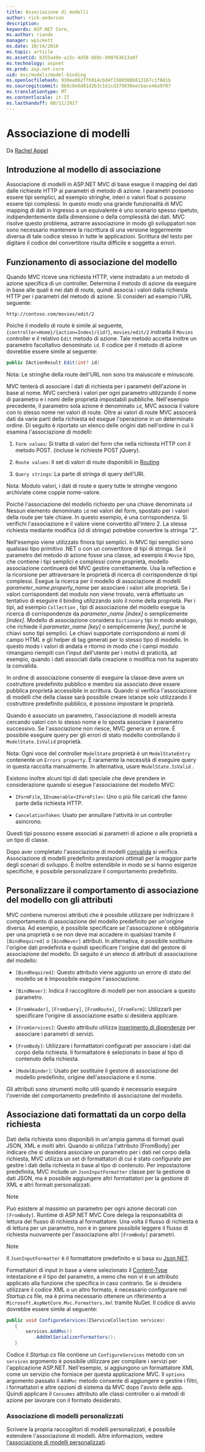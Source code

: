 ```yaml
---
title: Associazione di modelli
author: rick-anderson
description: 
keywords: ASP.NET Core,
ms.author: riande
manager: wpickett
ms.date: 10/14/2016
ms.topic: article
ms.assetid: b355a48e-a15c-4d58-b69c-899763613a97
ms.technology: aspnet
ms.prod: asp.net-core
uid: mvc/models/model-binding
ms.openlocfilehash: 930ea062ffb914cbd4f1500308b813167c1f601b
ms.sourcegitcommit: 0b6c8e6d81d2b3c161cd375036eecbace46a9707
ms.translationtype: MT
ms.contentlocale: it-IT
ms.lasthandoff: 08/11/2017
---
```

# <a name="model-binding"></a>Associazione di modelli

Da [Rachel Appel](http://github.com/rachelappel)

## <a name="introduction-to-model-binding"></a>Introduzione al modello di associazione

Associazione di modelli in ASP.NET MVC di base esegue il mapping dei dati dalle richieste HTTP ai parametri di metodo di azione. I parametri possono essere tipi semplici, ad esempio stringhe, interi o valori float o possono essere tipi complessi. In questo modo una grande funzionalità di MVC mapping di dati in ingresso a un equivalente è uno scenario spesso ripetuto, indipendentemente dalla dimensione o della complessità dei dati. MVC risolve questo problema, astrarre associazione in modo gli sviluppatori non sono necessario mantenere la riscrittura di una versione leggermente diversa di tale codice stesso in tutte le applicazioni. Scrittura del testo per digitare il codice del convertitore risulta difficile e soggetta a errori.

## <a name="how-model-binding-works"></a>Funzionamento di associazione del modello

Quando MVC riceve una richiesta HTTP, viene instradato a un metodo di azione specifica di un controller. Determina il metodo di azione da eseguire in base alle quali è nei dati di route, quindi associa i valori dalla richiesta HTTP per i parametri del metodo di azione. Si consideri ad esempio l'URL seguente:

`http://contoso.com/movies/edit/2`

Poiché il modello di route è simile al seguente, `{controller=Home}/{action=Index}/{id?}`, `movies/edit/2` instrada il `Movies` controller e il relativo `Edit` metodo di azione. Tale metodo accetta inoltre un parametro facoltativo denominato `id`. Il codice per il metodo di azione dovrebbe essere simile al seguente:

<!-- literal_block {"ids": [], "linenos": true, "xml:space": "preserve", "language": "csharp"} -->

```csharp
public IActionResult Edit(int? id)
   ```

Nota: Le stringhe della route dell'URL non sono tra maiuscole e minuscole.

MVC tenterà di associare i dati di richiesta per i parametri dell'azione in base al nome. MVC cercherà i valori per ogni parametro utilizzando il nome di parametro e i nomi delle proprietà impostabili pubbliche. Nell'esempio precedente, il parametro sola azione è denominato `id`, MVC associa il valore con lo stesso nome nei valori di route. Oltre ai valori di route MVC assocerà dati da varie parti della richiesta ed esegue l'operazione in un determinato ordine. Di seguito è riportato un elenco delle origini dati nell'ordine in cui li esamina l'associazione di modelli:

1. `Form values`: Si tratta di valori del form che nella richiesta HTTP con il metodo POST. (incluse le richieste POST jQuery).

2. `Route values`: Il set di valori di route disponibili in [Routing](../../fundamentals/routing.md)

3. `Query strings`: La parte di stringa di query dell'URI.

<!-- DocFX BUG
The link works but generates an error when building with DocFX
@fundamentals/routing
[Routing](xref:fundamentals/routing)
-->

Nota: Modulo valori, i dati di route e query tutte le stringhe vengono archiviate come coppie nome-valore.

Poiché l'associazione del modello richiesto per una chiave denominata `id` Nessun elemento denominato `id` nei valori del form, spostato per i valori della route per tale chiave. In questo esempio, è una corrispondenza. Si verifichi l'associazione e il valore viene convertito all'intero 2. La stessa richiesta mediante modifica (id di stringa) potrebbe convertire la stringa "2".

Nell'esempio viene utilizzato finora tipi semplici. In MVC tipi semplici sono qualsiasi tipo primitivo .NET o con un convertitore di tipi di stringa. Se il parametro del metodo di azione fosse una classe, ad esempio il `Movie` tipo, che contiene i tipi semplici e complessi come proprietà, modello associazione continuerà del MVC gestire correttamente. Usa la reflection e la ricorsione per attraversare le proprietà di ricerca di corrispondenze di tipi complessi. Esegue la ricerca per il modello di associazione di modelli *parameter_name.property_name* per associare i valori alle proprietà. Se i valori corrispondenti del modulo non viene trovato, verrà effettuato un tentativo di eseguire il binding utilizzando solo il nome della proprietà. Per i tipi, ad esempio `Collection` , tipi di associazione del modello esegue la ricerca di corrispondenze da *parameter_name [index]* o semplicemente *[index]*. Modello di associazione considera `Dictionary` tipi in modo analogo, che richiede il *parameter_name [key]* o semplicemente *[key]*, purché le chiavi sono tipi semplici. Le chiavi supportate corrispondono ai nomi di campo HTML e gli helper di tag generati per lo stesso tipo di modello. In questo modo i valori di andata e ritorno in modo che i campi modulo rimangano riempiti con l'input dell'utente per i motivi di praticità, ad esempio, quando i dati associati dalla creazione o modifica non ha superato la convalida.

In ordine di associazione consente di eseguire la classe deve avere un costruttore predefinito pubblico e membro sia associato deve essere pubblica proprietà accessibile in scrittura. Quando si verifica l'associazione di modelli che della classe sarà possibile creare istanze solo utilizzando il costruttore predefinito pubblico, è possono impostare le proprietà.

Quando è associato un parametro, l'associazione di modelli arresta cercando valori con lo stesso nome e lo sposta associare il parametro successivo. Se l'associazione non riesce, MVC genera un errore. È possibile eseguire query per gli errori di stato modello controllando il `ModelState.IsValid` proprietà.

Nota: Ogni voce del controller `ModelState` proprietà è un `ModelStateEntry` contenente un `Errors property`. È raramente la necessità di eseguire query in questa raccolta manualmente. In alternativa, usare `ModelState.IsValid` .

Esistono inoltre alcuni tipi di dati speciale che deve prendere in considerazione quando si esegue l'associazione del modello MVC:

* `IFormFile`, `IEnumerable<IFormFile>`: Uno o più file caricati che fanno parte della richiesta HTTP.

* `CancelationToken`: Usato per annullare l'attività in un controller asincrono.

Questi tipi possono essere associati ai parametri di azione o alle proprietà a un tipo di classe.

Dopo aver completato l'associazione di modelli [convalida](validation.md) si verifica. Associazione di modelli predefinito prestazioni ottimali per la maggior parte degli scenari di sviluppo. È inoltre estendibile in modo se si hanno esigenze specifiche, è possibile personalizzare il comportamento predefinito.

## <a name="customize-model-binding-behavior-with-attributes"></a>Personalizzare il comportamento di associazione del modello con gli attributi

MVC contiene numerosi attributi che è possibile utilizzare per indirizzare il comportamento di associazione del modello predefinito per un'origine diversa. Ad esempio, è possibile specificare se l'associazione è obbligatoria per una proprietà o se non deve mai accadere in qualsiasi tramite il `[BindRequired]` o `[BindNever]` attributi. In alternativa, è possibile sostituire l'origine dati predefinita e quindi specificare l'origine dati del gestore di associazione del modello. Di seguito è un elenco di attributi di associazione del modello:

* `[BindRequired]`: Questo attributo viene aggiunto un errore di stato del modello se è Impossibile eseguire l'associazione.

* `[BindNever]`: Indica il raccoglitore di modelli per non associare a questo parametro.

* `[FromHeader]`, `[FromQuery]`, `[FromRoute]`, `[FromForm]`: Utilizzarli per specificare l'origine di associazione esatto si desidera applicare.

* `[FromServices]`: Questo attributo utilizza [inserimento di dipendenze](../../fundamentals/dependency-injection.md) per associare i parametri di servizi.

* `[FromBody]`: Utilizzare i formattatori configurati per associare i dati dal corpo della richiesta. Il formattatore è selezionato in base al tipo di contenuto della richiesta.

* `[ModelBinder]`: Usato per sostituire il gestore di associazione del modello predefinito, origine dell'associazione e il nome.

Gli attributi sono strumenti molto utili quando è necessario eseguire l'override del comportamento predefinito di associazione del modello.

## <a name="binding-formatted-data-from-the-request-body"></a>Associazione dati formattati da un corpo della richiesta

Dati della richiesta sono disponibili in un'ampia gamma di formati quali JSON, XML e molti altri. Quando si utilizza l'attributo [FromBody] per indicare che si desidera associare un parametro per i dati nel corpo della richiesta, MVC utilizza un set di formattatori di cui è stato configurato per gestire i dati della richiesta in base al tipo di contenuto. Per impostazione predefinita, MVC include un `JsonInputFormatter` classe per la gestione di dati JSON, ma è possibile aggiungere altri formattatori per la gestione di XML e altri formati personalizzati.

> [!NOTE]
> Può esistere al massimo un parametro per ogni azione decorati con `[FromBody]`. Runtime di ASP.NET MVC Core delega la responsabilità di lettura del flusso di richiesta al formattatore. Una volta il flusso di richiesta è di lettura per un parametro, non è in genere possibile leggere il flusso di richiesta nuovamente per l'associazione altri `[FromBody]` parametri.

> [!NOTE]
> Il `JsonInputFormatter` è il formattatore predefinito e si basa su [Json.NET](http://www.newtonsoft.com/json).

Formattatori di input in base a viene selezionato il [Content-Type](https://www.w3.org/Protocols/rfc1341/4_Content-Type.html) intestazione e il tipo del parametro, a meno che non vi è un attributo applicato alla funzione che specifica in caso contrario. Se si desidera utilizzare il codice XML o un altro formato, è necessario configurare nel *Startup.cs* file, ma è prima necessario ottenere un riferimento a `Microsoft.AspNetCore.Mvc.Formatters.Xml` tramite NuGet. Il codice di avvio dovrebbe essere simile al seguente:

<!-- literal_block {"ids": [], "linenos": true, "xml:space": "preserve", "language": "csharp"} -->

```csharp
public void ConfigureServices(IServiceCollection services)
   {
       services.AddMvc()
          .AddXmlSerializerFormatters();
   }
   ```

Codice il *Startup.cs* file contiene un `ConfigureServices` metodo con un `services` argomento è possibile utilizzare per compilare i servizi per l'applicazione ASP.NET. Nell'esempio, si aggiungono un formattatore XML come un servizio che fornisce per questa applicazione MVC. Il `options` argomento passato il `AddMvc` metodo consente di aggiungere e gestire i filtri, i formattatori e altre opzioni di sistema da MVC dopo l'avvio delle app. Quindi applicare il `Consumes` attributo alle classi controller o ai metodi di azione per lavorare con il formato desiderato.

### <a name="custom-model-binding"></a>Associazione di modelli personalizzati

Scrivere la propria raccoglitori di modelli personalizzati, è possibile estendere l'associazione di modelli. Altre informazioni, vedere [l'associazione di modelli personalizzati](../advanced/custom-model-binding.md).
